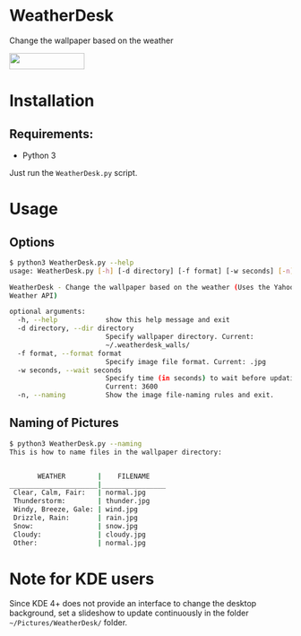 # WeatherDesk
Change the wallpaper based on the weather

<a href="https://www.yahoo.com/?ilc=401" target="_blank"> <img src="https://poweredby.yahoo.com/purple.png" width="134" height="29"></img></a>

# Installation

## Requirements:

- Python 3

Just run the `WeatherDesk.py` script.

# Usage

## Options

```sh
$ python3 WeatherDesk.py --help
usage: WeatherDesk.py [-h] [-d directory] [-f format] [-w seconds] [-n]

WeatherDesk - Change the wallpaper based on the weather (Uses the Yahoo!
Weather API)

optional arguments:
  -h, --help            show this help message and exit
  -d directory, --dir directory
                        Specify wallpaper directory. Current:
                        ~/.weatherdesk_walls/
  -f format, --format format
                        Specify image file format. Current: .jpg
  -w seconds, --wait seconds
                        Specify time (in seconds) to wait before updating.
                        Current: 3600
  -n, --naming          Show the image file-naming rules and exit.
```

## Naming of Pictures

```sh
$ python3 WeatherDesk.py --naming
This is how to name files in the wallpaper directory:


       WEATHER        |    FILENAME
______________________|________________
 Clear, Calm, Fair:   | normal.jpg
 Thunderstorm:        | thunder.jpg
 Windy, Breeze, Gale: | wind.jpg
 Drizzle, Rain:       | rain.jpg
 Snow:                | snow.jpg
 Cloudy:              | cloudy.jpg
 Other:               | normal.jpg

```

# Note for KDE users

Since KDE 4+ does not provide an interface to change the desktop background, set a slideshow to update continuously
in the folder `~/Pictures/WeatherDesk/` folder.
